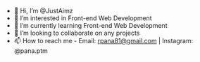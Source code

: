 - 👋 Hi, I’m @JustAimz
- 👀 I’m interested in Front-end Web Development
- 🌱 I’m currently learning Front-end Web Development
- 💞️ I’m looking to collaborate on any projects
- 📫 How to reach me - Email: rpana81@gmail.com | Instagram: @pana.ptm

<!---
JustAimz/JustAimz is a ✨ special ✨ repository because its `README.md` (this file) appears on your GitHub profile.
You can click the Preview link to take a look at your changes.
--->
